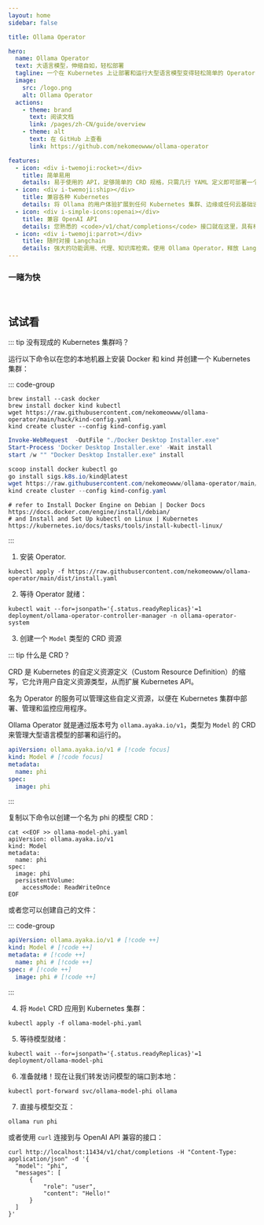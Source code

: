 ```yaml
---
layout: home
sidebar: false

title: Ollama Operator

hero:
  name: Ollama Operator
  text: 大语言模型，伸缩自如，轻松部署
  tagline: 一个在 Kubernetes 上让部署和运行大型语言模型变得轻松简单的 Operator，由 Ollama 强力驱动 🐫
  image:
    src: /logo.png
    alt: Ollama Operator
  actions:
    - theme: brand
      text: 阅读文档
      link: /pages/zh-CN/guide/overview
    - theme: alt
      text: 在 GitHub 上查看
      link: https://github.com/nekomeowww/ollama-operator

features:
  - icon: <div i-twemoji:rocket></div>
    title: 简单易用
    details: 易于使用的 API，足够简单的 CRD 规格，只需几行 YAML 定义即可部署一个模型，然后立即与之交互。
  - icon: <div i-twemoji:ship></div>
    title: 兼容各种 Kubernetes
    details: 将 Ollama 的用户体验扩展到任何 Kubernetes 集群、边缘或任何云基础设施，使用相同的 CRD API，从任何地方与之交互。
  - icon: <div i-simple-icons:openai></div>
    title: 兼容 OpenAI API
    details: 您熟悉的 <code>/v1/chat/completions</code> 接口就在这里，具有相同的请求和响应格式。无需更改代码或切换到其他 API。
  - icon: <div i-twemoji:parrot></div>
    title: 随时对接 Langchain
    details: 强大的功能调用、代理、知识库检索。使用 Ollama Operator，释放 Langchain 开箱即用的所有功能。
---
```


### 一睹为快

<br>

<AsciinemaPlayer src="/demo.cast" />

## 试试看

::: tip 没有现成的 Kubernetes 集群吗？

运行以下命令以在您的本地机器上安装 Docker 和 kind 并创建一个 Kubernetes 集群：

::: code-group

```shell [macOS]
brew install --cask docker
brew install docker kind kubectl
wget https://raw.githubusercontent.com/nekomeowww/ollama-operator/main/hack/kind-config.yaml
kind create cluster --config kind-config.yaml
```

```powershell [Windows]
Invoke-WebRequest  -OutFile "./Docker Desktop Installer.exe"
Start-Process 'Docker Desktop Installer.exe' -Wait install
start /w "" "Docker Desktop Installer.exe" install

scoop install docker kubectl go
go install sigs.k8s.io/kind@latest
wget https://raw.githubusercontent.com/nekomeowww/ollama-operator/main/hack/kind-config.yaml
kind create cluster --config kind-config.yaml
```

```shell [Linux]
# refer to Install Docker Engine on Debian | Docker Docs https://docs.docker.com/engine/install/debian/
# and Install and Set Up kubectl on Linux | Kubernetes https://kubernetes.io/docs/tasks/tools/install-kubectl-linux/
```

:::

1. 安装 Operator.

```shell
kubectl apply -f https://raw.githubusercontent.com/nekomeowww/ollama-operator/main/dist/install.yaml
```

2. 等待 Operator 就绪：

```shell
kubectl wait --for=jsonpath='{.status.readyReplicas}'=1 deployment/ollama-operator-controller-manager -n ollama-operator-system
```

3. 创建一个 `Model` 类型的 CRD 资源

::: tip 什么是 CRD？

CRD 是 Kubernetes 的自定义资源定义（Custom Resource Definition）的缩写，它允许用户自定义资源类型，从而扩展 Kubernetes API。

名为 Operator 的服务可以管理这些自定义资源，以便在 Kubernetes 集群中部署、管理和监控应用程序。

Ollama Operator 就是通过版本号为 `ollama.ayaka.io/v1`，类型为 `Model` 的 CRD 来管理大型语言模型的部署和运行的。

```yaml
apiVersion: ollama.ayaka.io/v1 # [!code focus]
kind: Model # [!code focus]
metadata:
  name: phi
spec:
  image: phi
```

:::

复制以下命令以创建一个名为 phi 的模型 CRD：

```shell
cat <<EOF >> ollama-model-phi.yaml
apiVersion: ollama.ayaka.io/v1
kind: Model
metadata:
  name: phi
spec:
  image: phi
  persistentVolume:
    accessMode: ReadWriteOnce
EOF
```

或者您可以创建自己的文件：

::: code-group

```yaml [ollama-model-phi.yaml]
apiVersion: ollama.ayaka.io/v1 # [!code ++]
kind: Model # [!code ++]
metadata: # [!code ++]
  name: phi # [!code ++]
spec: # [!code ++]
  image: phi # [!code ++]
```

:::

4. 将 `Model` CRD 应用到 Kubernetes 集群：

```shell
kubectl apply -f ollama-model-phi.yaml
```

5. 等待模型就绪：

```shell
kubectl wait --for=jsonpath='{.status.readyReplicas}'=1 deployment/ollama-model-phi
```

6. 准备就绪！现在让我们转发访问模型的端口到本地：

```shell
kubectl port-forward svc/ollama-model-phi ollama
```

7. 直接与模型交互：

```shell
ollama run phi
```

或者使用 `curl` 连接到与 OpenAI API 兼容的接口：

```shell
curl http://localhost:11434/v1/chat/completions -H "Content-Type: application/json" -d '{
  "model": "phi",
  "messages": [
      {
          "role": "user",
          "content": "Hello!"
      }
  ]
}'
```
